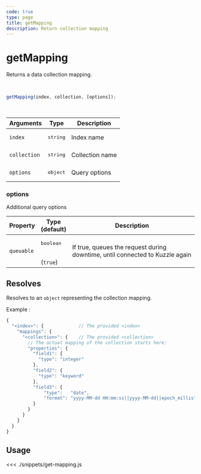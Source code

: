 ```yaml
---
code: true
type: page
title: getMapping
description: Return collection mapping
---
```


# getMapping

Returns a data collection mapping.

<br/>

```javascript
getMapping(index, collection, [options]);
```

<br/>

| Arguments    | Type              | Description     |
| ------------ | ----------------- | --------------- |
| `index`      | <pre>string</pre> | Index name      |
| `collection` | <pre>string</pre> | Collection name |
| `options`    | <pre>object</pre> | Query options   |

### options

Additional query options

| Property   | Type<br/>(default)              | Description                                                                  |
| ---------- | ------------------------------- | ---------------------------------------------------------------------------- |
| `queuable` | <pre>boolean</pre><br/>(`true`) | If true, queues the request during downtime, until connected to Kuzzle again |

## Resolves

Resolves to an `object` representing the collection mapping.

Example :
```js
{
  "<index>": {             // The provided <index>
    "mappings": {
      "<collection>": {    // The provided <collection>
        // The actual mapping of the collection starts here:
        "properties": {
          "field1": {
            "type": "integer"
          },
          "field2": {
            "type": "keyword"
          },
          "field3": {
              "type":   "date",
              "format": "yyyy-MM-dd HH:mm:ss||yyyy-MM-dd||epoch_millis"
          }
        }
      }
    }
  }
}
```

## Usage

<<< ./snippets/get-mapping.js

